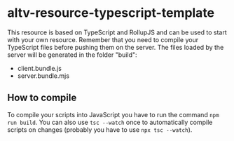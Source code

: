 # altv-resource-typescript-template
This resource is based on TypeScript and RollupJS and can be used to start with your own resource.
Remember that you need to compile your TypeScript files before pushing them on the server.
The files loaded by the server will be generated in the folder "build":
- client.bundle.js
- server.bundle.mjs

## How to compile
To compile your scripts into JavaScript you have to run the command `npm run build`.
You can also use `tsc --watch` once to automatically compile scripts on changes (probably you have to use `npx tsc --watch`).
